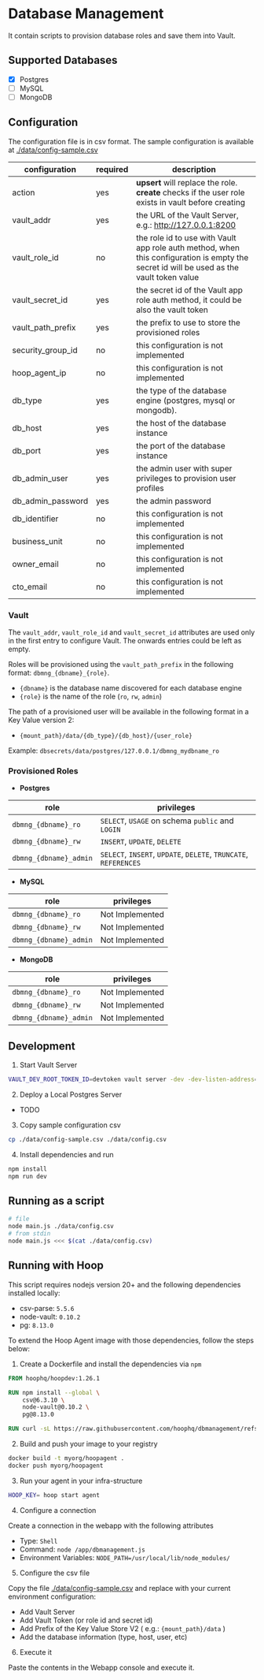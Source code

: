 # Database Management

It contain scripts to provision database roles and save them into Vault.

## Supported Databases

- [x] Postgres
- [ ] MySQL
- [ ] MongoDB

## Configuration

The configuration file is in csv format. The sample configuration is available at [./data/config-sample.csv](./data/config-sample.csv)

| configuration     | required | description |
|-------------------|----------|-------------|
| action            | yes      | **upsert** will replace the role. **create** checks if the user role exists in vault before creating  |
| vault_addr        | yes      | the URL of the Vault Server, e.g.: http://127.0.0.1:8200  |
| vault_role_id     | no       | the role id to use with Vault app role auth method, when this configuration is empty the secret id will be used as the vault token value |
| vault_secret_id   | yes      | the secret id of the Vault app role auth method, it could be also the vault token |
| vault_path_prefix | yes      | the prefix to use to store the provisioned roles |
| security_group_id | no       | this configuration is not implemented |
| hoop_agent_ip     | no       | this configuration is not implemented |
| db_type           | yes      | the type of the database engine (postgres, mysql or mongodb). |
| db_host           | yes      | the host of the database instance |
| db_port           | yes      | the port of the database instance |
| db_admin_user     | yes      | the admin user with super privileges to provision user profiles |
| db_admin_password | yes      | the admin password |
| db_identifier     | no      | this configuration is not implemented |
| business_unit     | no      | this configuration is not implemented |
| owner_email       | no      | this configuration is not implemented |
| cto_email         | no | this configuration is not implemented |

### Vault

The `vault_addr`, `vault_role_id` and `vault_secret_id` attributes are used only in the first entry to configure Vault.
The onwards entries could be left as empty.

Roles will be provisioned using the `vault_path_prefix` in the following format: `dbmng_{dbname}_{role}`.

- `{dbname}` is the database name discovered for each database engine
- `{role}` is the name of the role (`ro`, `rw`, `admin`)

The path of a provisioned user will be available in the following format in a Key Value version 2:

- `{mount_path}/data/{db_type}/{db_host}/{user_role}`

Example: `dbsecrets/data/postgres/127.0.0.1/dbmng_mydbname_ro`

### Provisioned Roles

- **Postgres**

| role                   | privileges |
|------------------------|------------|
| `dbmng_{dbname}_ro`    | `SELECT`, `USAGE` on schema `public` and `LOGIN` |
| `dbmng_{dbname}_rw`    | `INSERT`, `UPDATE`, `DELETE` |
| `dbmng_{dbname}_admin` | `SELECT`, `INSERT`, `UPDATE`, `DELETE`, `TRUNCATE`, `REFERENCES` |

- **MySQL**

| role                   | privileges |
|------------------------|------------|
| `dbmng_{dbname}_ro`    | Not Implemented |
| `dbmng_{dbname}_rw`    | Not Implemented |
| `dbmng_{dbname}_admin` | Not Implemented |

- **MongoDB**

| role                   | privileges |
|------------------------|------------|
| `dbmng_{dbname}_ro`    | Not Implemented |
| `dbmng_{dbname}_rw`    | Not Implemented |
| `dbmng_{dbname}_admin` | Not Implemented |

## Development

1. Start Vault Server

```sh
VAULT_DEV_ROOT_TOKEN_ID=devtoken vault server -dev -dev-listen-address=0.0.0.0:8200
```

2. Deploy a Local Postgres Server

- TODO

3. Copy sample configuration csv

```sh
cp ./data/config-sample.csv ./data/config.csv
```

4. Install dependencies and run

```sh
npm install
npm run dev
```

## Running as a script

```sh
# file
node main.js ./data/config.csv
# from stdin
node main.js <<< $(cat ./data/config.csv)
```

## Running with Hoop

This script requires nodejs version 20+ and the following dependencies installed locally:

- csv-parse: `5.5.6`
- node-vault: `0.10.2`
- pg: `8.13.0`

To extend the Hoop Agent image with those dependencies, follow the steps below:

1. Create a Dockerfile and install the dependencies via `npm`

```Dockerfile
FROM hoophq/hoopdev:1.26.1

RUN npm install --global \
    csv@6.3.10 \
    node-vault@0.10.2 \
    pg@8.13.0

RUN curl -sL https://raw.githubusercontent.com/hoophq/dbmanagement/refs/heads/main/main.js > /app/dbmanagement.js
```

2. Build and push your image to your registry

```sh
docker build -t myorg/hoopagent .
docker push myorg/hoopagent
```

3. Run your agent in your infra-structure

```sh
HOOP_KEY= hoop start agent
```

4. Configure a connection

Create a connection in the webapp with the following attributes

- Type: `Shell`
- Command: `node /app/dbmanagement.js`
- Environment Variables: `NODE_PATH=/usr/local/lib/node_modules/`

5. Configure the csv file

Copy the file [./data/config-sample.csv](./data/config-sample.csv) and replace with your current environment configuration:

- Add Vault Server
- Add Vault Token (or role id and secret id)
- Add Prefix of the Key Value Store V2 ( e.g.: `{mount_path}/data` )
- Add the database information (type, host, user, etc)

6. Execute it

Paste the contents in the Webapp console and execute it.
